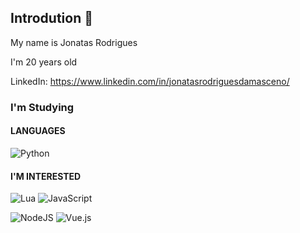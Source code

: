 ## Introdution 👋

My name is Jonatas Rodrigues

I'm 20 years old

LinkedIn: https://www.linkedin.com/in/jonatasrodriguesdamasceno/

### I'm Studying

#### LANGUAGES

![Python](https://img.shields.io/badge/Python-FFD43B?style=for-the-badge&logo=python&logoColor=blue)


#### I'M INTERESTED 


![Lua](https://img.shields.io/badge/lua-%232C2D72.svg?style=for-the-badge&logo=lua&logoColor=white)
![JavaScript](https://img.shields.io/badge/JavaScript-323330?style=for-the-badge&logo=javascript&logoColor=F7DF1E)

![NodeJS](https://img.shields.io/badge/node.js-6DA55F?style=for-the-badge&logo=node.js&logoColor=white)
![Vue.js](https://img.shields.io/badge/vuejs-%2335495e.svg?style=for-the-badge&logo=vuedotjs&logoColor=%234FC08D)

